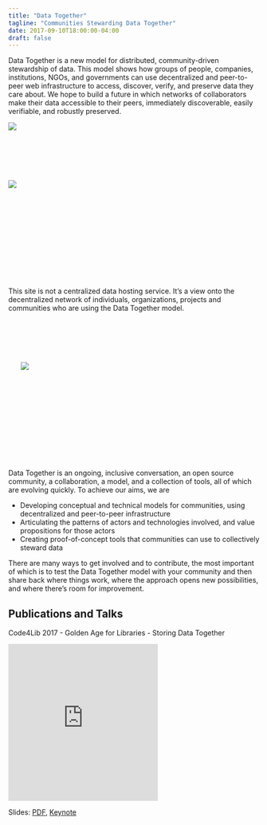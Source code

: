 ```yaml
---
title: "Data Together"
tagline: "Communities Stewarding Data Together"
date: 2017-09-10T18:00:00-04:00
draft: false
---
```


<div class="signup container">
  <div class="row">
    <div class="text col-md-6 col-sm-12 col-xs-12">
      <p class="sub-emphasis">Data Together is a new model for distributed, community-driven stewardship of data. This model shows how groups of people, companies, institutions, NGOs, and governments can use decentralized and peer-to-peer web infrastructure to access, discover, verify, and preserve data they care about. We hope to build a future in which networks of collaborators make their data accessible to their peers, immediately discoverable, easily verifiable, and robustly preserved.</p>
      <!-- <a class="btn btn-large bg-red white" href="/primers">Get Started</a> -->
    </div>
    <div class="image col-md-4 offset-md-2"><img src="https://s3.us-east-2.amazonaws.com/static.archivers.space/add-metadata.png"></div>
  </div>
</div>
<div class="left" style="height: 200px; width: 20%; max-width: 200px; margin-right: 25px; margin-top: 100px;">
  <img class="left-lines" src="https://s3.amazonaws.com/datatogether/svg/lines_left.svg">
</div>
<div class="signup dweb-view container">
  <div class="row">
    <div class="image col-md-4"></div>
    <div class="text col-md-6 col-sm-12 col-xs-12">
      <p class="emphasis">
        This site is not a centralized data hosting service. It’s a view onto the decentralized network of individuals, organizations, projects and communities who are using the Data Together model.
      </p>
    </div>
  </div>
</div>

<div class="right" style="height: 200px; width: 20%; max-width: 300px; margin-left: 25px; margin-top: 100px;">
  <img class="right-lines" src="https://s3.amazonaws.com/datatogether/svg/lines_right.svg">
</div>
<div class="signup community container">
  <div class="row">
    <div class="text col-md-6 col-sm-12 col-xs-12 sub-emphasis">
      <p>
        Data Together is an ongoing, inclusive conversation, an open source community, a collaboration, a model, and a collection of tools, all of which are evolving quickly. To achieve our aims, we are
        <ul>
          <li>Developing conceptual and technical models for communities, using decentralized and peer-to-peer infrastructure</li>
          <li>Articulating the patterns of actors and technologies involved, and value propositions for those actors</li>
          <li>Creating proof-of-concept tools that communities can use to collectively steward data</li>
        </ul>
      </p>
      <p>
        There are many ways to get involved and to contribute, the most important of which  is to test the Data Together model with your community and then share back where things work, where the approach opens new possibilities, and where there’s room for improvement.
      </p>
    </div>
    <div class="image col-md-4 offset-md-2"></div>
  </div>

  <div class="container">
    <div class="row">
      <h2 class="tagline">Publications and Talks</h2>
      <div class="text col-md-9">
        <p>Code4Lib 2017 - Golden Age for Libraries - Storing Data Together</p>
        <iframe height="315" src="https://www.youtube.com/embed/xRuPShYelm4" frameborder="0" allowfullscreen></iframe>
        <p>Slides: <a href="https://github.com/ipfs/datatogether/raw/master/presentations/Code4Lib%202017%20-%20Golden%20Age%20for%20Libraries%20-%20Storing%20Data%20Together.pdf">PDF</a>, <a href="https://github.com/ipfs/datatogether/raw/master/presentations/Code4Lib%202017%20-%20Golden%20Age%20for%20Libraries%20-%20Storing%20Data%20Together.key">Keynote</a> </p>
      </div>
    </div>
  </div>
</div>